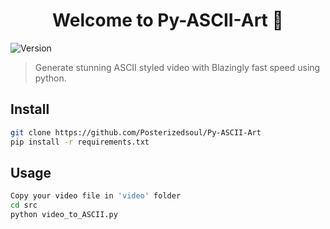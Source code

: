 <h1 align="center">Welcome to Py-ASCII-Art 👋</h1>
<p>
  <img alt="Version" src="https://img.shields.io/badge/version-0.1-blue.svg?cacheSeconds=2592000" />
</p>

> Generate stunning ASCII styled video with Blazingly fast speed using python.

## Install

```sh
git clone https://github.com/Posterizedsoul/Py-ASCII-Art
pip install -r requirements.txt
```

## Usage

```sh
Copy your video file in 'video' folder 
cd src 
python video_to_ASCII.py
```

